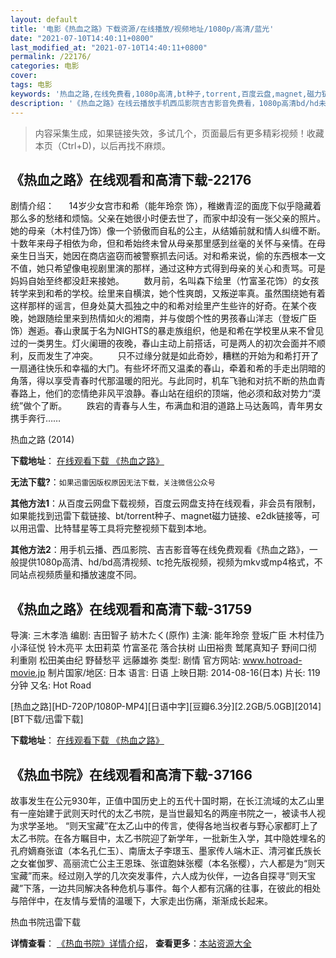 ```yaml
---
layout: default
title: '电影《热血之路》下载资源/在线播放/视频地址/1080p/高清/蓝光'
date: "2021-07-10T14:40:11+0800"
last_modified_at: "2021-07-10T14:40:11+0800"
permalink: /22176/
categories: 电影
cover:
tags: 电影
keywords: '热血之路,在线免费看,1080p高清,bt种子,torrent,百度云盘,magnet,磁力链,迅雷下载资源'
description: '《热血之路》在线云播放手机西瓜影院吉吉影音免费看，1080p高清bd/hd未删减完整版和tc抢先枪版，mkv/mp4格式，附带bt/torrent种子、magnet/磁力链、百度云盘、网盘资源迅雷下载链接'
---
```


>内容采集生成，如果链接失效，多试几个，页面最后有更多精彩视频！收藏本页（Ctrl+D)，以后再找不麻烦。


## 《热血之路》在线观看和高清下载-22176

剧情介绍：      14岁少女宫市和希（能年玲奈 饰），稚嫩青涩的面庞下似乎隐藏着那么多的愁绪和烦恼。父亲在她很小时便去世了，而家中却没有一张父亲的照片。她的母亲（木村佳乃饰）像一个骄傲而自私的公主，从结婚前就和情人纠缠不断。十数年来母子相依为命，但和希始终未曾从母亲那里感到丝毫的关怀与亲情。在母亲生日当天，她因在商店盗窃而被警察抓去问话。对和希来说，偷的东西根本一文不值，她只希望像电视剧里演的那样，通过这种方式得到母亲的关心和责骂。可是妈妈自始至终都没赶来接她。          数月前，名叫森下绘里（竹富圣花饰）的女孩转学来到和希的学校。绘里来自横滨，她个性爽朗，又叛逆率真。虽然围绕她有着这样那样的谣言，但身处莫大孤独之中的和希对绘里产生些许的好奇。在某个夜晚，她跟随绘里来到热情如火的湘南，并与俊朗个性的男孩春山洋志（登坂广臣饰）邂逅。春山隶属于名为NIGHTS的暴走族组织，他是和希在学校里从来不曾见过的一类男生。灯火阑珊的夜晚，春山主动上前搭话，可是两人的初次会面并不顺利，反而发生了冲突。          只不过缘分就是如此奇妙，糟糕的开始为和希打开了一扇通往快乐和幸福的大门。有些坏坏而又温柔的春山，牵着和希的手走出阴暗的角落，得以享受青春时代那温暖的阳光。与此同时，机车飞驰和对抗不断的热血青春路上，他们的恋情绝非风平浪静。春山站在组织的顶端，他必须和敌对势力“漠统”做个了断。          跌宕的青春与人生，布满血和泪的道路上马达轰鸣，青年男女携手奔行……


热血之路 (2014)

**下载地址**： [在线观看下载 《热血之路》](https://www.btbtdy.me/btdy/dy675.html) 


**无法下载?**：`如果迅雷因版权原因无法下载，关注微信公众号 `

**其他方法1**：从百度云网盘下载视频，百度云网盘支持在线观看，非会员有限制，如果能找到迅雷下载链接、bt/torrent种子、magnet磁力链接、e2dk链接等，可以用迅雷、比特彗星等工具将完整视频下载到本地。

**其他方法2**：用手机云播、西瓜影院、吉吉影音等在线免费观看《热血之路》，一般提供1080p高清、hd/bd高清视频、tc抢先版视频，视频为mkv或mp4格式，不同站点视频质量和播放速度不同。


## 《热血之路》在线观看和高清下载-31759

导演: 三木孝浩 编剧: 吉田智子 紡木たく(原作) 主演: 能年玲奈 登坂广臣 木村佳乃 小泽征悦 铃木亮平 太田莉菜 竹富圣花 落合扶树 山田裕贵 鹫尾真知子 野间口彻 利重刚 松田美由纪 野替愁平 远藤雄弥 类型: 剧情 官方网站: www.hotroad-movie.jp 制片国家/地区: 日本 语言: 日语 上映日期: 2014-08-16(日本) 片长: 119分钟 又名: Hot Road


[热血之路][HD-720P/1080P-MP4][日语中字][豆瓣6.3分][2.2GB/5.0GB][2014][BT下载/迅雷下载]

**下载地址**： [在线观看下载 《热血之路》](https://www.btdx8.com/torrent/hot_road_2014.html) 


## 《热血书院》在线观看和高清下载-37166

故事发生在公元930年，正值中国历史上的五代十国时期，在长江流域的太乙山里有一座始建于武则天时代的太乙书院，是当世最知名的两座书院之一，被读书人视为求学圣地。 “则天宝藏”在太乙山中的传言，使得各地当权者与野心家都盯上了太乙书院。在各方瞩目中，太乙书院迎了新学年，一批新生入学，其中隐姓埋名的孔府嫡裔张谊（本名孔仁玉）、南唐太子李璟玉、墨家传人端木正、清河崔氏族长之女崔伽罗、高丽流亡公主王恩珠、张谊胞妹张樱（本名张樱），六人都是为“则天宝藏”而来。经过刚入学的几次突发事件，六人成为伙伴，一边各自探寻“则天宝藏”下落，一边共同解决各种危机与事件。每个人都有沉痛的往事，在彼此的相处与陪伴中，在友情与爱情的温暖下，大家走出伤痛，渐渐成长起来。


热血书院迅雷下载

**详情查看**： [《热血书院》详情介绍](/movie/37166/)， **查看更多**：[本站资源大全](/movie/t/all/)

